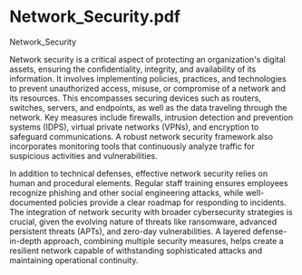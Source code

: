 # Network_Security.pdf
Network_Security

Network security is a critical aspect of protecting an organization's digital assets, ensuring the confidentiality, integrity, and availability of its information. It involves implementing policies, practices, and technologies to prevent unauthorized access, misuse, or compromise of a network and its resources. This encompasses securing devices such as routers, switches, servers, and endpoints, as well as the data traveling through the network. Key measures include firewalls, intrusion detection and prevention systems (IDPS), virtual private networks (VPNs), and encryption to safeguard communications. A robust network security framework also incorporates monitoring tools that continuously analyze traffic for suspicious activities and vulnerabilities.

In addition to technical defenses, effective network security relies on human and procedural elements. Regular staff training ensures employees recognize phishing and other social engineering attacks, while well-documented policies provide a clear roadmap for responding to incidents. The integration of network security with broader cybersecurity strategies is crucial, given the evolving nature of threats like ransomware, advanced persistent threats (APTs), and zero-day vulnerabilities. A layered defense-in-depth approach, combining multiple security measures, helps create a resilient network capable of withstanding sophisticated attacks and maintaining operational continuity.
